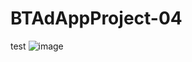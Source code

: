 # BTAdAppProject-04
test
![image](https://user-images.githubusercontent.com/80636401/198891815-751dc90f-5925-4621-987f-b307cf500d85.png)
